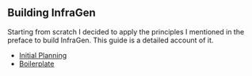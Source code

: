 ## Building InfraGen

Starting from scratch I decided to apply the principles I mentioned in the preface to build InfraGen. This guide is a detailed account of it.

- [Initial Planning](initial-planning.md)
- [Boilerplate](boilerplate.md)
